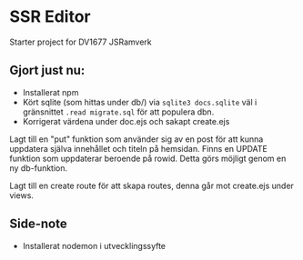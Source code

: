 # SSR Editor

Starter project for DV1677 JSRamverk

## Gjort just nu:
- Installerat npm 
- Kört sqlite (som hittas under db/) via `sqlite3 docs.sqlite` väl i gränsnittet `.read migrate.sql` för att populera dbn.
- Korrigerat värdena under doc.ejs och sakapt create.ejs

Lagt till en "put" funktion som använder sig av en post för att kunna uppdatera själva innehållet och titeln på hemsidan. Finns en UPDATE funktion som uppdaterar beroende på rowid. Detta görs möjligt genom en ny db-funktion.

Lagt till en create route för att skapa routes, denna går mot create.ejs under views.

## Side-note
- Installerat nodemon i utvecklingssyfte